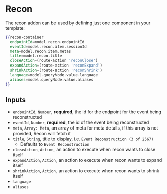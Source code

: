 # Recon

The recon addon can be used by defining just one component in your template:

```hbs
{{recon-container
  endpointId=model.recon.endpointId
  eventId=model.recon.item.sessionId
  meta=model.recon.item.metas
  title=model.recon.title
  closeAction=(route-action 'reconClose')
  expandAction=(route-action 'reconExpand')
  shrinkAction=(route-action 'reconShrink')
  language=model.queryNode.value.language
  aliases=model.queryNode.value.aliases
}}
```

## Inputs

* `endpointId`, `Number`, __required__, the id for the endpoint for the event being reconstructed
* `eventId`, `Number`, __required__, the id of the event being reconstructed
* `meta`, `Array: Meta`, an array of meta for meta details, if this array is not provided, Recon will fetch it
* `title`, `String`, title to display, i.e. `Event Reconstruction (3 of 2567)`
  * Defaults to `Event Reconstruction`
* `closeAction`, `Action`, an action to execute when recon wants to close itself
* `expandAction`, `Action`, an action to execute when recon wants to expand itself
* `shrinkAction`, `Action`, an action to execute when recon wants to shrink itself
* `language`
* `aliases`
